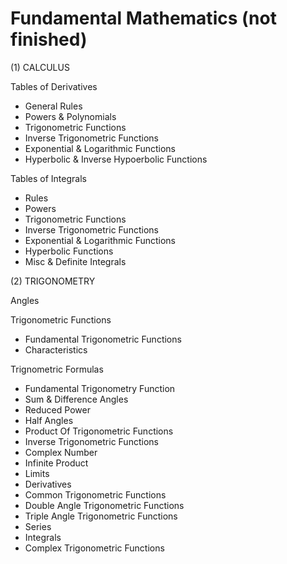 # Fundamental Mathematics (not finished)

(1) CALCULUS

Tables of Derivatives
- General Rules
- Powers & Polynomials
- Trigonometric Functions
- Inverse Trigonometric Functions
- Exponential & Logarithmic Functions
- Hyperbolic & Inverse Hypoerbolic Functions

Tables of Integrals
- Rules
- Powers
- Trigonometric Functions
- Inverse Trigonometric Functions
- Exponential & Logarithmic Functions
- Hyperbolic Functions
- Misc & Definite Integrals

(2) TRIGONOMETRY

Angles

Trigonometric Functions
- Fundamental Trigonometric Functions
- Characteristics

Trignometric Formulas
- Fundamental Trigonometry Function
- Sum & Difference Angles
- Reduced Power
- Half Angles
- Product Of Trigonometric Functions
- Inverse Trigonometric Functions
- Complex Number
- Infinite Product
- Limits
- Derivatives
- Common Trigonometric Functions
- Double Angle Trigonometric Functions
- Triple Angle Trigonometric Functions
- Series
- Integrals
- Complex Trigonometric Functions
